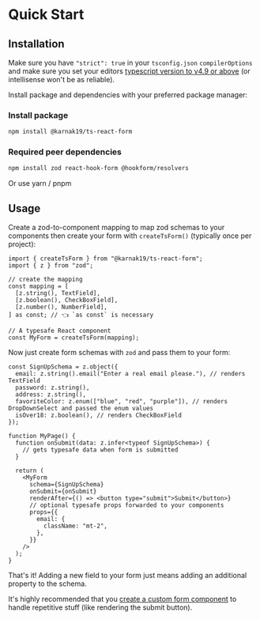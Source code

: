 # Quick Start

## Installation

Make sure you have <code>"strict": true</code> in your `tsconfig.json` `compilerOptions` and make sure you set your editors [typescript version to v4.9 or above](https://github.com/Karnak19/react-ts-form#typescript-versions) (or intellisense won't be as reliable).

Install package and dependencies with your preferred package manager:

### Install package

```bash
npm install @karnak19/ts-react-form
```

### Required peer dependencies

```bash
npm install zod react-hook-form @hookform/resolvers
```

Or use yarn / pnpm

## Usage

Create a zod-to-component mapping to map zod schemas to your components then create your form with `createTsForm()` (typically once per project):

```tsx
import { createTsForm } from "@karnak19/ts-react-form";
import { z } from "zod";

// create the mapping
const mapping = [
  [z.string(), TextField],
  [z.boolean(), CheckBoxField],
  [z.number(), NumberField],
] as const; // 👈 `as const` is necessary

// A typesafe React component
const MyForm = createTsForm(mapping);
```

Now just create form schemas with `zod` and pass them to your form:

```tsx
const SignUpSchema = z.object({
  email: z.string().email("Enter a real email please."), // renders TextField
  password: z.string(),
  address: z.string(),
  favoriteColor: z.enum(["blue", "red", "purple"]), // renders DropDownSelect and passed the enum values
  isOver18: z.boolean(), // renders CheckBoxField
});

function MyPage() {
  function onSubmit(data: z.infer<typeof SignUpSchema>) {
    // gets typesafe data when form is submitted
  }

  return (
    <MyForm
      schema={SignUpSchema}
      onSubmit={onSubmit}
      renderAfter={() => <button type="submit">Submit</button>}
      // optional typesafe props forwarded to your components
      props={{
        email: {
          className: "mt-2",
        },
      }}
    />
  );
}
```

That's it! Adding a new field to your form just means adding an additional property to the schema.

It's highly recommended that you [create a custom form component](./form-components.md) to handle repetitive stuff (like rendering the submit button).
